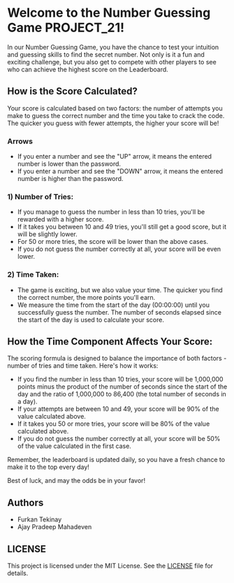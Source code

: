 # Welcome to the Number Guessing Game PROJECT_21!

In our Number Guessing Game, you have the chance to test your intuition and guessing skills to find the secret number. Not only is it a fun and exciting challenge, but you also get to compete with other players to see who can achieve the highest score on the Leaderboard.

## How is the Score Calculated?

Your score is calculated based on two factors: the number of attempts you make to guess the correct number and the time you take to crack the code. The quicker you guess with fewer attempts, the higher your score will be!

### Arrows
<ul>
<li> If you enter a number and see the "UP" arrow, it means the entered number is lower than the password. </li>
<li> If you enter a number and see the "DOWN" arrow, it means the entered number is higher than the password. </li>
</ul>

### 1) Number of Tries:
<ul>
<li>If you manage to guess the number in less than 10 tries, you'll be rewarded with a higher score.</li>
<li>If it takes you between 10 and 49 tries, you'll still get a good score, but it will be slightly lower.</li>
<li>For 50 or more tries, the score will be lower than the above cases.</li>
<li> If you do not guess the number correctly at all, your score will be even lower. </li>
</ul>

### 2) Time Taken:
<ul>
<li>The game is exciting, but we also value your time. The quicker you find the correct number, the more points you'll earn.</li>
<li>We measure the time from the start of the day (00:00:00) until you successfully guess the number. The number of seconds elapsed since the start of the day is used to calculate your score.</li>
</ul>

## How the Time Component Affects Your Score:

The scoring formula is designed to balance the importance of both factors - number of tries and time taken. Here's how it works:

<ul>
<li>If you find the number in less than 10 tries, your score will be 1,000,000 points minus the product of the number of seconds since the start of the day and the ratio of 1,000,000 to 86,400 (the total number of seconds in a day).</li>
<li>If your attempts are between 10 and 49, your score will be 90% of the value calculated above.</li>
<li>If it takes you 50 or more tries, your score will be 80% of the value calculated above.</li>
<li>If you do not guess the number correctly at all, your score will be 50% of the value calculated in the first case.</li>
</ul>

Remember, the leaderboard is updated daily, so you have a fresh chance to make it to the top every day!

Best of luck, and may the odds be in your favor!

## Authors 
<ul>
 <li>Furkan Tekinay</li>
 <li>Ajay Pradeep Mahadeven</li>
</ul>

## LICENSE 
This project is licensed under the MIT License. See the [LICENSE](LICENSE) file for details.
